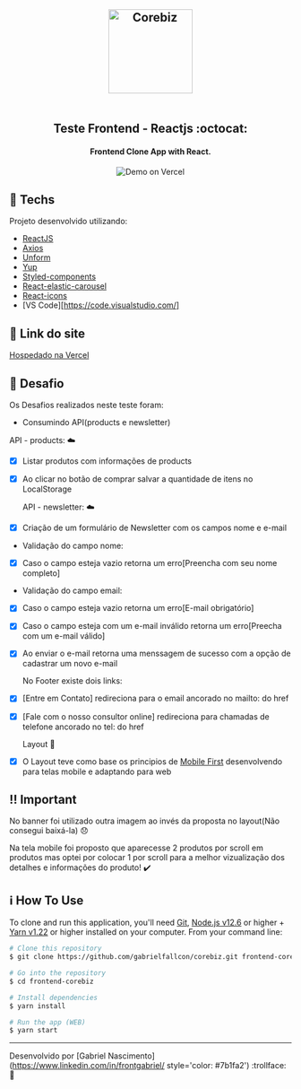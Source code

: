 <h2 align="center">
    <img width="150px" alt="Corebiz" src="https://www.piatannatural.com.br/arquivos/logo-corebiz-preto-cinza.svg?v=637179156714370000" />
    <br/> <br /> <br />
    Teste Frontend - Reactjs :octocat:
</h2>

<h4 align="center">
  Frontend Clone App with React.
</h4>


<p align="center">
  <img alt="Demo on Vercel" src="https://res.cloudinary.com/https-github-com-gabrielfallcon/image/upload/v1597505783/corebiz_yiirau.gif">
</p>

## :rocket: Techs

Projeto desenvolvido utilizando:

-  [ReactJS](https://reactjs.org)
-  [Axios](https://github.com/axios/axios)
-  [Unform](https://unform.dev)
-  [Yup](https://github.com/jquense/yup)
-  [Styled-components](https://www.styled-components.com)
-  [React-elastic-carousel](https://www.npmjs.com/package/react-elastic-carousel)
-  [React-icons](https://react-icons.github.io/react-icons)
-  [VS Code][https://code.visualstudio.com/] 

## :link: Link do site 
  [Hospedado na Vercel](https://corebiz.vercel.app/)

## :memo: Desafio

Os Desafios realizados neste teste foram:

-  Consumindo API(products e newsletter)

  API - products: :cloud:
- [X] Listar produtos com informações de products 
- [X] Ao clicar no botão de comprar salvar a quantidade de itens no LocalStorage 

  API - newsletter: :cloud:
- [X] Criação de um formulário de Newsletter com os campos nome e e-mail 
-  Validação do campo nome:
- [X] Caso o campo esteja vazio retorna um erro[Preencha com seu nome completo] 
-  Validação do campo email: 
- [X] Caso o campo esteja vazio retorna um erro[E-mail obrigatório]
- [X] Caso o campo esteja com um e-mail inválido retorna um erro[Preecha com um e-mail válido] 
- [X] Ao enviar o e-mail retorna uma menssagem de sucesso com a opção de cadastrar um novo e-mail 

  No Footer existe dois links:
- [X] [Entre em Contato] redireciona para o email ancorado no mailto: do href 
- [X] [Fale com o nosso consultor online] redireciona para chamadas de telefone ancorado no tel: do href 

  Layout :art:
-  [X] O Layout teve como base os principios de [Mobile First](https://www.hostgator.com.br/blog/mobile-first-o-que-e/) desenvolvendo para telas mobile e adaptando para web 


## :bangbang: Important

No banner foi utilizado outra imagem ao invés da proposta no layout(Não consegui baixá-la) :disappointed:

Na tela mobile foi proposto que aparecesse 2 produtos por scroll em produtos mas optei por
colocar 1 por scroll para a melhor vizualização dos detalhes e informações do produto! :heavy_check_mark:

## :information_source: How To Use

To clone and run this application, you'll need [Git](https://git-scm.com), [Node.js v12.6][nodejs] or higher + [Yarn v1.22][yarn] or higher installed on your computer. From your command line:

```bash
# Clone this repository
$ git clone https://github.com/gabrielfallcon/corebiz.git frontend-corebiz

# Go into the repository
$ cd frontend-corebiz

# Install dependencies
$ yarn install

# Run the app (WEB)
$ yarn start
```
---

Desenvolvido por [Gabriel Nascimento](https://www.linkedin.com/in/frontgabriel/ style='color: #7b1fa2') :trollface: :purple_heart:

[nodejs]: https://nodejs.org/
[yarn]: https://yarnpkg.com/
